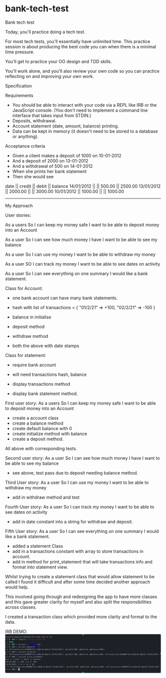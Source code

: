 # bank-tech-test

Bank tech test

Today, you'll practice doing a tech test.

For most tech tests, you'll essentially have unlimited time. This practice session is about producing the best code you can when there is a minimal time pressure.

You'll get to practice your OO design and TDD skills.

You'll work alone, and you'll also review your own code so you can practice reflecting on and improving your own work.

Specification

Requirements

- You should be able to interact with your code via a REPL like IRB or the JavaScript console. (You don't need to implement a command line interface that takes input from STDIN.)
- Deposits, withdrawal.
- Account statement (date, amount, balance) printing.
- Data can be kept in memory (it doesn't need to be stored to a database or anything).

Acceptance criteria

- Given a client makes a deposit of 1000 on 10-01-2012
- And a deposit of 2000 on 13-01-2012
- And a withdrawal of 500 on 14-01-2012
- When she prints her bank statement
- Then she would see

date || credit || debit || balance
14/01/2012 || || 500.00 || 2500.00
13/01/2012 || 2000.00 || || 3000.00
10/01/2012 || 1000.00 || || 1000.00

----------------------------------

My Approach


User stories:

As a users
So I can keep my money safe
I want to be able to deposit money into an Account

As a user
So I can see how much money I have
I want to be able to see my balance


As a user
So I can use my money
I want to be able to withdraw my money

As a user
SO I can track my money
I want to be able to see dates on activity


As a user
So I can see everything on one summary
I would like a bank statement.


Class for Account:
- one bank account can have many bank statements.

- hash with list of       transactions = { "01/2/21" => +100, "02/2/21" => -100 }
- balance in initialise

- deposit method

- withdraw method

- both the above with date stamps


Class for statement:
- require bank account

- will need transactions hash, balance
- display transactions method
- display bank statement method.


First user story:
As a users
So I can keep my money safe
I want to be able to deposit money into an Account

- create a account class
- create a balance method
- create default balance with 0
- create initialize method with balance
- create a deposit method.

All above with corresponding tests.

Second user story:
As a user
So I can see how much money I have
I want to be able to see my balance

- see above, test pass due to deposit needing balance method.

Third User story:
As a user
So I can use my money
I want to be able to withdraw my money

- add in withdraw method and test

Fourth User story:
As a user
So I can track my money
I want to be able to see dates on activity

- add in date constant into a string for withdraw and deposit.

Fifth User story:
As a user
So I can see everything on one summary
I would like a bank statement.

- added a statement Class
- add in a transactions constant with array to store transactions in account.
- add in method for print_statement that will take transactions info and format
into statement view.

Whilst trying to create a statement class that would allow statement to be called
I found it difficult and after some time decided another approach would help.

This involved going through and redesigning the app to have more classes and this
gave greater clarity for myself and also split the responsibilities across classes.

I created a transaction class which provided more clarity and format to the data.


IRB DEMO:
<img width="1075" alt="screenshot" src='./image/code_snip.png'>
